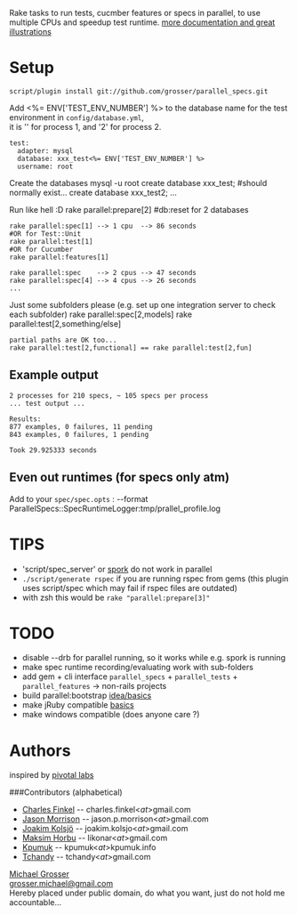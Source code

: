 Rake tasks to run tests, cucmber features or specs in parallel, to use multiple CPUs and speedup test runtime.
[more documentation and great illustrations](http://giantrobots.thoughtbot.com/2009/7/24/make-your-test-suite-uncomfortably-fast)

Setup
=====

    script/plugin install git://github.com/grosser/parallel_specs.git

Add <%= ENV['TEST_ENV_NUMBER'] %> to the database name for the test environment in `config/database.yml`,  
it is '' for process 1, and '2' for process 2.

    test:
      adapter: mysql
      database: xxx_test<%= ENV['TEST_ENV_NUMBER'] %>
      username: root

Create the databases
    mysql -u root
    create database xxx_test; #should normally exist...
    create database xxx_test2;
    ...

Run like hell :D
    rake parallel:prepare[2] #db:reset for 2 databases

    rake parallel:spec[1] --> 1 cpu  --> 86 seconds
    #OR for Test::Unit
    rake parallel:test[1]
    #OR for Cucumber
    rake parallel:features[1]

    rake parallel:spec    --> 2 cpus --> 47 seconds
    rake parallel:spec[4] --> 4 cpus --> 26 seconds
    ...

Just some subfolders please (e.g. set up one integration server to check each subfolder)
    rake parallel:spec[2,models]
    rake parallel:test[2,something/else]

    partial paths are OK too...
    rake parallel:test[2,functional] == rake parallel:test[2,fun]

Example output
--------------
    2 processes for 210 specs, ~ 105 specs per process
    ... test output ...

    Results:
    877 examples, 0 failures, 11 pending
    843 examples, 0 failures, 1 pending

    Took 29.925333 seconds

Even out runtimes (for specs only atm)
-----------------
Add to your `spec/spec.opts` :
    --format ParallelSpecs::SpecRuntimeLogger:tmp/prallel_profile.log

TIPS
====
 - 'script/spec_server' or [spork](http://github.com/timcharper/spork/tree/master) do not work in parallel
 - `./script/generate rspec` if you are running rspec from gems (this plugin uses script/spec which may fail if rspec files are outdated)
 - with zsh this would be `rake "parallel:prepare[3]"`

TODO
====
 - disable --drb for parallel running, so it works while e.g. spork is running
 - make spec runtime recording/evaluating work with sub-folders
 - add gem + cli interface `parallel_specs` + `parallel_tests` + `parallel_features` -> non-rails projects
 - build parallel:bootstrap [idea/basics](http://github.com/garnierjm/parallel_specs/commit/dd8005a2639923dc5adc6400551c4dd4de82bf9a)
 - make jRuby compatible [basics](http://yehudakatz.com/2009/07/01/new-rails-isolation-testing/)
 - make windows compatible (does anyone care ?)

Authors
====
inspired by [pivotal labs](http://pivotallabs.com/users/miked/blog/articles/849-parallelize-your-rspec-suite)  

###Contributors (alphabetical)
 - [Charles Finkel](http://charlesfinkel.com/) -- charles.finkel<$at$>gmail.com
 - [Jason Morrison](http://jayunit.net) -- jason.p.morrison<$at$>gmail.com
 - [Joakim Kolsjö](http://www.rubyblocks.se) -- joakim.kolsjo<$at$>gmail.com
 - [Maksim Horbu](http://github.com/mhorbul) -- likonar<$at$>gmail.com
 - [Kpumuk](http://kpumuk.info/) -- kpumuk<$at$>kpumuk.info
 - [Tchandy](http://thiagopradi.net/) -- tchandy<$at$>gmail.com

[Michael Grosser](http://pragmatig.wordpress.com)  
grosser.michael@gmail.com  
Hereby placed under public domain, do what you want, just do not hold me accountable...
